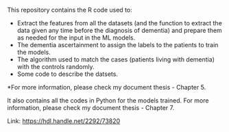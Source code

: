 This repository contains the R code used to:
- Extract the features from all the datasets (and the function to extract the data given any time before the diagnosis of dementia) and prepare them as needed for the input in the ML models.
- The dementia ascertainment to assign the labels to the patients to train the models.
- The algorithm used to match the cases (patients living with dementia) with the controls randomly.
- Some code to describe the datsets.

*For more information, please check my document thesis - Chapter 5. 

It also contains all the codes in Python for the models trained. For more information, please check my document thesis - Chapter 7. 

Link: https://hdl.handle.net/2292/73820
